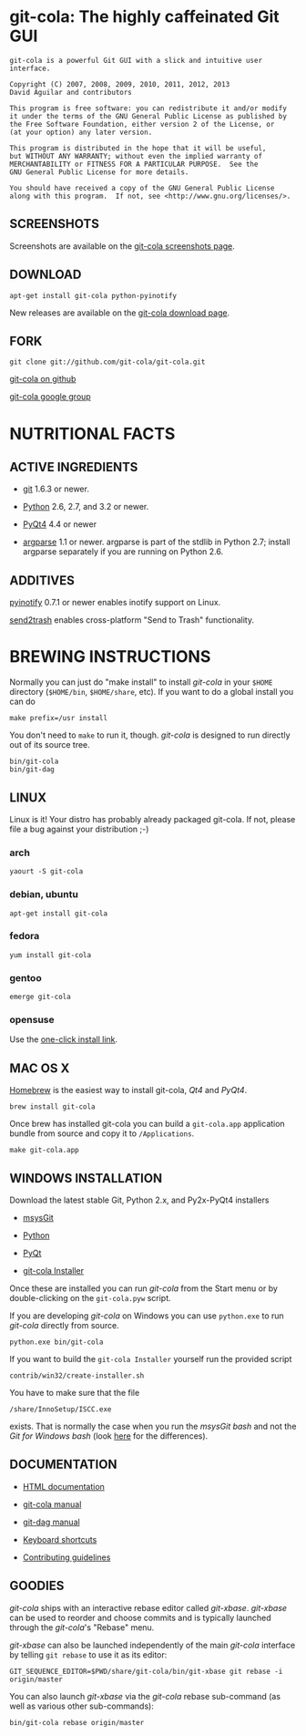 # git-cola: The highly caffeinated Git GUI

    git-cola is a powerful Git GUI with a slick and intuitive user interface.

    Copyright (C) 2007, 2008, 2009, 2010, 2011, 2012, 2013
    David Aguilar and contributors

    This program is free software: you can redistribute it and/or modify
    it under the terms of the GNU General Public License as published by
    the Free Software Foundation, either version 2 of the License, or
    (at your option) any later version.

    This program is distributed in the hope that it will be useful,
    but WITHOUT ANY WARRANTY; without even the implied warranty of
    MERCHANTABILITY or FITNESS FOR A PARTICULAR PURPOSE.  See the
    GNU General Public License for more details.

    You should have received a copy of the GNU General Public License
    along with this program.  If not, see <http://www.gnu.org/licenses/>.

## SCREENSHOTS

Screenshots are available on the
[git-cola screenshots page](https://git-cola.github.io/screenshots.html).

## DOWNLOAD

    apt-get install git-cola python-pyinotify

New releases are available on the
[git-cola download page](https://git-cola.github.io/downloads.html).

## FORK

    git clone git://github.com/git-cola/git-cola.git

[git-cola on github](https://github.com/git-cola/git-cola)

[git-cola google group](http://groups.google.com/group/git-cola/)


# NUTRITIONAL FACTS


## ACTIVE INGREDIENTS

* [git](http://git-scm.com/) 1.6.3 or newer.

* [Python](http://python.org/) 2.6, 2.7, and 3.2 or newer.

* [PyQt4](http://www.riverbankcomputing.co.uk/software/pyqt/download) 4.4 or newer

* [argparse](https://pypi.python.org/pypi/argparse) 1.1 or newer.
  argparse is part of the stdlib in Python 2.7; install argparse separately if
  you are running on Python 2.6.

## ADDITIVES

[pyinotify](https://github.com/seb-m/pyinotify) 0.7.1 or newer
enables inotify support on Linux.

[send2trash](https://github.com/hsoft/send2trash) enables cross-platform
"Send to Trash" functionality.

# BREWING INSTRUCTIONS

Normally you can just do "make install" to install *git-cola*
in your `$HOME` directory (`$HOME/bin`, `$HOME/share`, etc).
If you want to do a global install you can do

    make prefix=/usr install

You don't need to `make` to run it, though.
*git-cola* is designed to run directly out of its source tree.

    bin/git-cola
    bin/git-dag

## LINUX

Linux is it! Your distro has probably already packaged git-cola.
If not, please file a bug against your distribution ;-)

### arch

    yaourt -S git-cola

### debian, ubuntu

    apt-get install git-cola

### fedora

    yum install git-cola

### gentoo

    emerge git-cola

### opensuse

Use the [one-click install link](http://software.opensuse.org/package/git-cola).

## MAC OS X

[Homebrew](http://mxcl.github.com/homebrew/) is the easiest way to install
git-cola, *Qt4* and *PyQt4*.

    brew install git-cola

Once brew has installed git-cola you can build a `git-cola.app`
application bundle from source and copy it to `/Applications`.

    make git-cola.app

## WINDOWS INSTALLATION

Download the latest stable Git, Python 2.x, and Py2x-PyQt4 installers

* [msysGit](http://msysgit.github.com/)

* [Python](http://python.org/download/)

* [PyQt](http://www.riverbankcomputing.co.uk/software/pyqt/download/)

* [git-cola Installer](https://github.com/git-cola/git-cola/downloads)

Once these are installed you can run *git-cola* from the Start menu or
by double-clicking on the `git-cola.pyw` script.

If you are developing *git-cola* on Windows you can use `python.exe` to run
*git-cola* directly from source.

    python.exe bin/git-cola

If you want to build the `git-cola Installer` yourself run the provided script

    contrib/win32/create-installer.sh

You have to make sure that the file

    /share/InnoSetup/ISCC.exe

exists. That is normally the case when you run the *msysGit bash* and
not the *Git for Windows bash* (look [here](http://msysgit.github.com/)
for the differences).

## DOCUMENTATION

* [HTML documentation](https://git-cola.github.io/share/doc/git-cola/html/index.html)

* [git-cola manual](share/doc/git-cola/git-cola.rst)

* [git-dag manual](share/doc/git-cola/git-dag.rst)

* [Keyboard shortcuts](https://git-cola.github.io/share/doc/git-cola/hotkeys.html)

* [Contributing guidelines](CONTRIBUTING.md)

## GOODIES

*git-cola* ships with an interactive rebase editor called *git-xbase*.
*git-xbase* can be used to reorder and choose commits and is typically
launched through the *git-cola*'s "Rebase" menu.

*git-xbase* can also be launched independently of the main *git-cola* interface
by telling `git rebase` to use it as its editor:

    GIT_SEQUENCE_EDITOR=$PWD/share/git-cola/bin/git-xbase git rebase -i origin/master

You can also launch *git-xbase* via the *git-cola* rebase sub-command
(as well as various other sub-commands):

    bin/git-cola rebase origin/master
